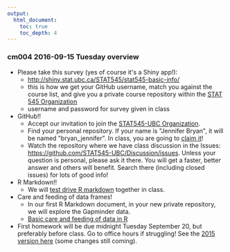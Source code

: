 ```yaml
---
output:
  html_document:
    toc: true
    toc_depth: 4
---
```


### cm004 2016-09-15 Tuesday overview

  * Please take this survey (yes of course it's a Shiny app!):
    - <http://shiny.stat.ubc.ca/STAT545/stat545-basic-info/>
    - this is how we get your GitHub username, match you against the course list, and give you a private course repository within the [STAT 545 Organization](https://github.com/STAT545-UBC)
    - username and password for survey given in class
  * GitHub!!
    - Accept our invitation to join the [STAT545-UBC Organization](https://github.com/STAT545-UBC).
    - Find your personal repository. If your name is "Jennifer Bryan", it will be named "bryan_jennifer". In class, you are going to [claim it](git08_claim-stat545-repo.html)!
    - Watch the repository where we have class discussion in the Issues: <https://github.com/STAT545-UBC/Discussion/issues>. Unless your question is personal, please ask it there. You will get a faster, better answer and others will benefit. Search there (including closed issues) for lots of good info!
  * R Markdown!!
    - We will [test drive R markdown](http://stat545.com/block007_first-use-rmarkdown.html) together in class.
  * Care and feeding of data frames!
    - In our first R Markdown document, in your new private repository, we will explore the Gapminder data.
    - [Basic care and feeding of data in R](block006_care-feeding-data.html)
  * First homework will be due midnight Tuesday September 20, but preferably before class. Go to office hours if struggling! See the [2015 version here](hw01_edit-README.html) (some changes still coming).
